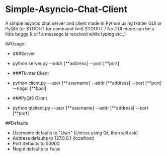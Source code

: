 # Simple-Asyncio-Chat-Client
A simple asyncio chat server and client made in Python using tkinter GUI or PyQt5 (or STDOUT for command line)
STDOUT / No GUI mode can be a little buggy (i.e if a message is received while typing etc.,)

##Usage:
 - ###Server
  - python server.py --addr [\*\*address] --port [\*\*port]
 
 - ###Tkinter Client
  - python client.py --user [\*\*username] --addr [\*\*address] --port [\*\*port] --nogui [\*\*bool]
 
 - ###PyQt5 Client
  - python qtclient.py --user [\*\*username] --addr [\*\*address] --port [\*\*port]

##Defaults
 - Username defaults to "User" (Unless using Qt, then will ask)
 - Address defaults to 127.0.0.1 (localhost)
 - Port defaults to 50000
 - Nogui defaults to False
